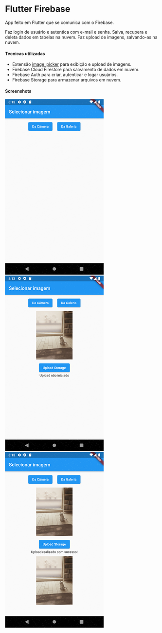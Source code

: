 # Flutter Firebase

App feito em Flutter que se comunica com o Firebase.

Faz login de usuário e autentica com e-mail e senha. Salva, recupera e deleta dados em tabelas na nuvem. Faz upload de imagens, salvando-as na nuvem.



#### Técnicas utilizadas

- Extensão [image_picker](https://pub.dev/packages/image_picker) para exibição e upload de imagens.
- Firebase Cloud Firestore para salvamento de dados em nuvem.
- Firebase Auth para criar, autenticar e logar usuários.
- Firebase Storage para armazenar arquivos em nuvem.



#### Screenshots

![01](screenshots/01.png)![02](screenshots/02.png)![03](screenshots/03.png)
